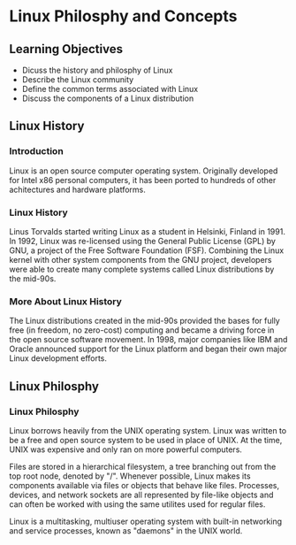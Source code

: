 # Linux Philosphy and Concepts

## Learning Objectives

* Dicuss the history and philosphy of Linux
* Describe the Linux community
* Define the common terms associated with Linux
* Discuss the components of a Linux distribution


## Linux History

### Introduction

Linux is an open source computer operating system.
Originally developed for Intel x86 personal computers, it has been ported to hundreds of other achitectures and hardware platforms.

### Linux History

Linus Torvalds started writing Linux as a student in Helsinki, Finland in 1991.
In 1992, Linux was re-licensed using the General Public License (GPL) by GNU, a project of the Free Software Foundation (FSF).
Combining the Linux kernel with other system components from the GNU project, developers were able to create many complete systems called Linux distributions by the mid-90s.

### More About Linux History

The Linux distributions created in the mid-90s provided the bases for fully free (in freedom, no zero-cost) computing and became a driving force in the open source software movement.
In 1998, major companies like IBM and Oracle announced support for the Linux platform and began their own major Linux development efforts.

## Linux Philosphy

### Linux Philosphy

Linux borrows heavily from the UNIX operating system.
Linux was written to be a free and open source system to be used in place of UNIX.
At the time, UNIX was expensive and only ran on more powerful computers.

Files are stored in a hierarchical filesystem, a tree branching out from the top root node, denoted by "/".
Whenever possible, Linux makes its components available via files or objects that behave like files.
Processes, devices, and network sockets are all represented by file-like objects and can often be worked with using the same utilites used for regular files.

Linux is a multitasking, multiuser operating system with built-in networking and service processes, known as "daemons" in the UNIX world.
